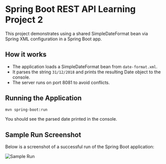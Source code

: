 # Spring Boot REST API Learning Project 2

This project demonstrates using a shared SimpleDateFormat bean via Spring XML configuration in a Spring Boot app.

## How it works
- The application loads a SimpleDateFormat bean from `date-format.xml`.
- It parses the string `31/12/2018` and prints the resulting Date object to the console.
- The server runs on port 8081 to avoid conflicts.

## Running the Application
```sh
mvn spring-boot:run
```
You should see the parsed date printed in the console.

## Sample Run Screenshot

Below is a screenshot of a successful run of the Spring Boot application:

![Sample Run](../../../Screenshot%202025-07-12%20at%208.01.16%E2%80%AFPM.png) 